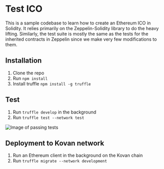 # Test ICO

This is a sample codebase to learn how to create an Ethereum ICO in Solidity. It relies primarily on the Zeppelin-Solidity library to do the heavy lifting. Similarly, the test suite is mostly the same as the tests for the inherited contracts in Zeppelin since we make very few modifications to them.

## Installation

1. Clone the repo
2. Run `npm install`
3. Install truffle `npm install -g truffle`

## Test

1. Run `truffle develop` in the background
2. Run `truffle test --network test`

![Image of passing tests](./assets/test.jpeg)

## Deployment to Kovan network

1. Run an Ethereum client in the background on the Kovan chain
2. Run `truffle migrate --network development`